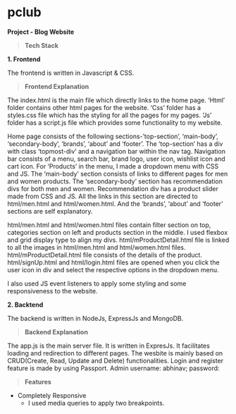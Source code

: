 # pclub

**Project - Blog Website**

  

> **Tech Stack**
  

**1. Frontend**


The frontend is written in Javascript & CSS.

 
> **Frontend Explanation**

The index.html is the main file which directly links to the home page. ‘Html’ folder contains other html pages for the website. ‘Css’ folder has a styles.css file which has the styling for all the pages for my pages. ‘Js’ folder has a script.js file which provides some functionality to my website.

Home page consists of the following sections-’top-section’, ‘main-body’, ‘secondary-body’, ‘brands’,  ‘about’ and ‘footer’. The ‘top-section’ has a div with class ‘topmost-div’ and a navigation bar within the nav tag. Navigation bar consists of a menu, search bar, brand logo, user icon, wishlist icon and cart icon. For ‘Products’ in the menu, I made a dropdown menu with CSS and JS. The ‘main-body’ section consists of links to different pages for men and women products. The ‘secondary-body’ section has recommendation divs for both men and women. Recommendation div has a product slider made from CSS and JS. All the links in this section are directed to html/men.html and html/women.html. And the ‘brands’, ‘about’ and ‘footer’ sections are self explanatory.

html/men.html and html/women.html files contain filter section on top, categories section on left and products section in the middle. I used flexbox and grid display type to align my divs. html/mProductDetail.html file is linked to all the images in html/men.html and html/women.html files. html/mProductDetail.html file consists of the details of the product. html/signUp.html and html/login.html files are opened when you click the user icon in div and select the respective options in the dropdown menu.

I also used JS event listeners to apply some styling and some responsiveness to the website.


**2. Backtend**


The backend is written in NodeJs, ExpressJs and MongoDB.

 
> **Backend Explanation**

The app.js is the main server file. It is written in ExpresJs. It facilitates loading and redirection to different pages. The wesbite is mainly based on CRUD(Create, Read, Update and Delete) functionalities. Login and register feature is made by using Passport. Admin username: abhinav; password:  



> **Features**

-   Completely Responsive
	-    I used media queries to apply two breakpoints.
